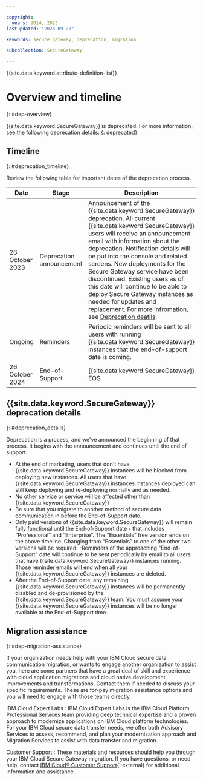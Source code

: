 ```yaml
---

copyright:
  years: 2014, 2023
lastupdated: "2023-09-20"

keywords: secure gateway, deprecation, migration

subcollection: SecureGateway

---
```


{{site.data.keyword.attribute-definition-list}}


# Overview and timeline
{: #dep-overview}

{{site.data.keyword.SecureGateway}} is deprecated. For more information, see the following deprecation details.
{: deprecated}




## Timeline
{: #deprecation_timeline}

Review the following table for important dates of the deprecation process.

| Date | Stage | Description |
| --- | --- | --- |
| 26 October 2023 | Deprecation announcement |  Announcement of the {{site.data.keyword.SecureGateway}} deprecation. All current {{site.data.keyword.SecureGateway}} users will receive an announcement email with information about the deprecation. Notification details will be put into the console and related screens. New deployments for the Secure Gateway service have been discontinued. Existing users as of this date will continue to be able to deploy Secure Gateway instances as needed for updates and replacement. For more infromation, see [Deprecation deatils](#deprecation_details). |
| Ongoing | Reminders | Periodic reminders will be sent to all users with running {{site.data.keyword.SecureGateway}} instances that the end-of-support date is coming.
| 26 October 2024 | End-of-Support | {{site.data.keyword.SecureGateway}} EOS. |



## {{site.data.keyword.SecureGateway}} deprecation details
{: #deprecation_details}

Deprecation is a process, and we've announced the beginning of that process. It begins with the announcement and continues until the end of support.

- At the end of marketing, users that don't have {{site.data.keyword.SecureGateway}} instances will be blocked from deploying new instances. All users that have {{site.data.keyword.SecureGateway}} instances instances deployed can still keep deploying and re-deploying normally and as needed.
- No other service or service will be affected other than {{site.data.keyword.SecureGateway}}
- Be sure that you migrate to another method of secure data communication in before the End-of-Support date.
- Only paid versions of {{site.data.keyword.SecureGateway}} will remain fully functional until the End-of-Support date - that includes “Professional” and “Enterprise”. The “Essentials” free version ends on the above timeline. Changing from “Essentials” to one of the other two versions will be required.
-Reminders of the approaching "End-of-Support" date will continue to be sent periodically by email to all users that have {{site.data.keyword.SecureGateway}} instances running. Those reminder emails will end when all your {{site.data.keyword.SecureGateway}} instances are deleted.
- After the End-of-Support date, any remaining {{site.data.keyword.SecureGateway}} instances will be permanently disabled and de-provisioned by the {{site.data.keyword.SecureGateway}} team. You must assume your {{site.data.keyword.SecureGateway}} instances will be no longer available at the End-of-Support time.

## Migration assistance
{: #dep-migration-assistance}

If your organization needs help with your IBM Cloud secure data communication migration, or wants to engage another organization to assist you, here are some partners that have a great deal of skill and experience with cloud application migrations and cloud native development improvements and transformations. Contact them if needed to discuss your specific requirements. These are for-pay migration assistance options and you will need to engage with those teams directly.

IBM Cloud Expert Labs
:   IBM Cloud Expert Labs is the IBM Cloud Platform Professional Services team providing deep technical expertise and a proven approach to modernize applications on IBM Cloud platform technologies. For your IBM Cloud secure data transfer  needs, we offer both Advisory Services to assess, recommend, and plan your modernization approach and Migration Services to assist with data transfer and migration.

Customer Support
:   These materials and resources should help you through your IBM Cloud Secure Gateway migration. If you have questions, or need help, contact [IBM Cloud® Customer Support](https://www.ibm.com/cloud/support){: external} for additional information and assistance.


